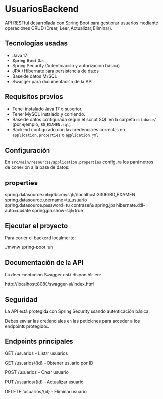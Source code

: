 # UsuariosBackend

API RESTful desarrollada con Spring Boot para gestionar usuarios mediante operaciones CRUD (Crear, Leer, Actualizar, Eliminar).

## Tecnologías usadas


- Java 17
- Spring Boot 3.x
- Spring Security (Autenticación y autorización básica)
- JPA / Hibernate para persistencia de datos
- Base de datos MySQL
- Swagger para documentación de la API

## Requisitos previos

- Tener instalado Java 17 o superior.
- Tener MySQL instalado y corriendo.
- Base de datos configurada según el script SQL en la carpeta `database/` (por ejemplo, `BD_EXAMEN.sql`).
- Backend configurado con las credenciales correctas en `application.properties` o `application.yml`.

## Configuración

En `src/main/resources/application.properties` configura los parámetros de conexión a la base de datos:

## properties
spring.datasource.url=jdbc:mysql://localhost:3306/BD_EXAMEN
spring.datasource.username=tu_usuario
spring.datasource.password=tu_contraseña
spring.jpa.hibernate.ddl-auto=update
spring.jpa.show-sql=true

## Ejecutar el proyecto

Para correr el backend localmente:

./mvnw spring-boot:run

## Documentación de la API
La documentación Swagger está disponible en:

http://localhost:8080/swagger-ui/index.html


## Seguridad
La API está protegida con Spring Security usando autenticación básica.

Debes enviar las credenciales en las peticiones para acceder a los endpoints protegidos.

## Endpoints principales
GET /usuarios - Listar usuarios

GET /usuarios/{id} - Obtener usuario por ID

POST /usuarios - Crear usuario

PUT /usuarios/{id} - Actualizar usuario

DELETE /usuarios/{id} - Eliminar usuario